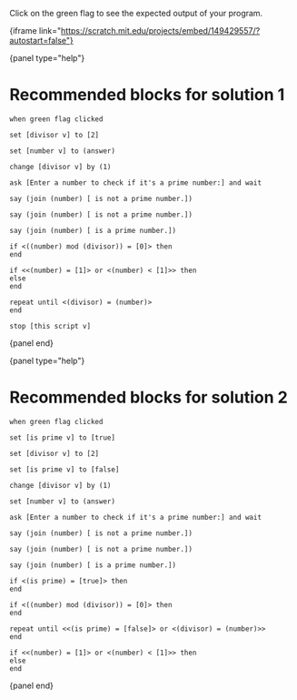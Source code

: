 Click on the green flag to see the expected output of your program.

{iframe link="https://scratch.mit.edu/projects/embed/149429557/?autostart=false"}

{panel type="help"}

# Recommended blocks for solution 1

```scratch:split:random
when green flag clicked
```

```scratch:split:random
set [divisor v] to [2]

set [number v] to (answer)

change [divisor v] by (1)
```

```scratch:split:random
ask [Enter a number to check if it's a prime number:] and wait
```

```scratch:split:random
say (join (number) [ is not a prime number.])

say (join (number) [ is not a prime number.])

say (join (number) [ is a prime number.])
```

```scratch:split:random
if <((number) mod (divisor)) = [0]> then
end

if <<(number) = [1]> or <(number) < [1]>> then
else
end

repeat until <(divisor) = (number)>
end

stop [this script v]
```

{panel end}

{panel type="help"}

# Recommended blocks for solution 2

```scratch:split:random
when green flag clicked
```

```scratch:split:random
set [is prime v] to [true]

set [divisor v] to [2]

set [is prime v] to [false]

change [divisor v] by (1)

set [number v] to (answer)
```

```scratch:split:random
ask [Enter a number to check if it's a prime number:] and wait
```

```scratch:split:random
say (join (number) [ is not a prime number.])

say (join (number) [ is not a prime number.])

say (join (number) [ is a prime number.])
```

```scratch:split:random
if <(is prime) = [true]> then
end

if <((number) mod (divisor)) = [0]> then
end

repeat until <<(is prime) = [false]> or <(divisor) = (number)>>
end

if <<(number) = [1]> or <(number) < [1]>> then
else
end
```

{panel end}
